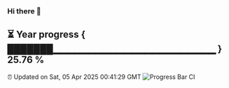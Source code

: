 ### Hi there 👋
⏳ Year progress { ███████▁▁▁▁▁▁▁▁▁▁▁▁▁▁▁▁▁▁▁▁▁▁▁ } 25.76 %
---
⏰ Updated on Sat, 05 Apr 2025 00:41:29 GMT
![Progress Bar CI](https://github.com/Moyi321/Moyi321/workflows/Progress%20Bar%20CI/badge.svg)
